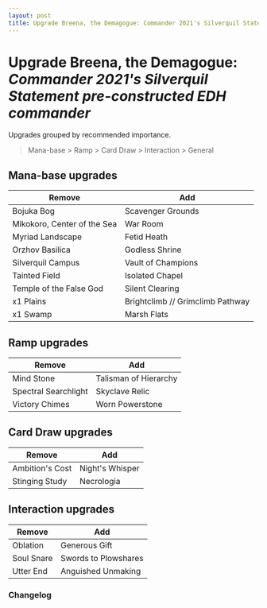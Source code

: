 ```yaml
---
layout: post
title: Upgrade Breena, the Demagogue: Commander 2021's Silverquil Statement pre-constructed EDH commander
---
```


# Upgrade Breena, the Demagogue: _Commander 2021's Silverquil Statement pre-constructed EDH commander_

Upgrades grouped by recommended importance.

> Mana-base > Ramp > Card Draw > Interaction > General

## Mana-base upgrades

| Remove | Add |
| ---------- | ---------- |
| Bojuka Bog | Scavenger Grounds |
| Mikokoro, Center of the Sea | War Room |
| Myriad Landscape | Fetid Heath |
| Orzhov Basilica | Godless Shrine |
| Silverquil Campus | Vault of Champions |
| Tainted Field | Isolated Chapel |
| Temple of the False God | Silent Clearing |
| x1 Plains | Brightclimb // Grimclimb Pathway |
| x1 Swamp | Marsh Flats |

## Ramp upgrades

| Remove | Add |
| ---------- | ---------- |
| Mind Stone | Talisman of Hierarchy |
| Spectral Searchlight | Skyclave Relic |
| Victory Chimes | Worn Powerstone |

## Card Draw upgrades

| Remove | Add |
| ---------- | ---------- |
| Ambition's Cost | Night's Whisper |
| Stinging Study | Necrologia |

## Interaction upgrades

| Remove | Add |
| ---------- | ---------- |
| Oblation | Generous Gift |
| Soul Snare | Swords to Plowshares |
| Utter End | Anguished Unmaking |

### Changelog
